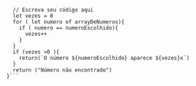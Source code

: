 ``` function contaOcorrencias(arrayDeNumeros, numeroEscolhido) {
  // Escreva seu código aqui
  let vezes = 0
  for ( let numero of arrayDeNumeros){
    if ( numero == numeroEscolhido){
      vezes++
    }
  }
  if (vezes >0 ){
    return(`O número ${numeroEscolhido} aparece ${vezes}x`)
  }
  return ("Número não encontrado")
}```